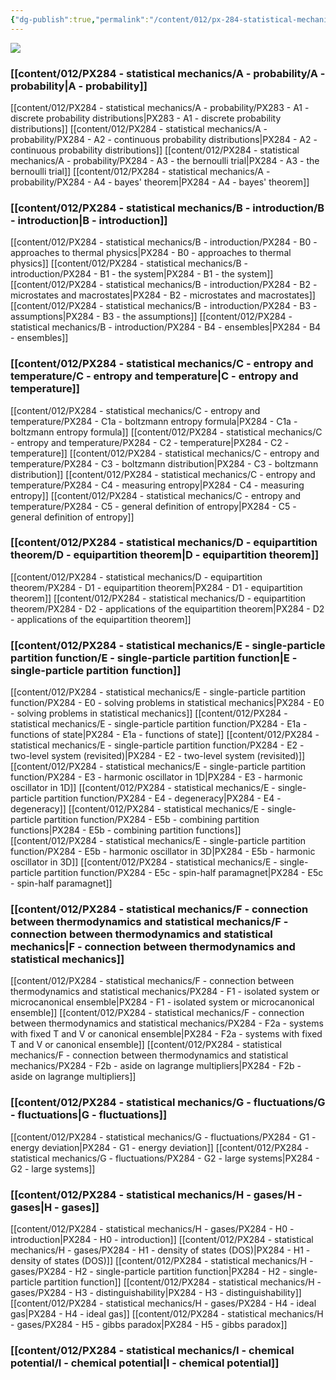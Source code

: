 ```yaml
---
{"dg-publish":true,"permalink":"/content/012/px-284-statistical-mechanics/px-284-a-0-statistical-mechanics/","pinned":true,"noteIcon":"2","created":"2024-11-25T10:50:32.000+00:00","updated":"2025-01-16T15:11:51.758+00:00"}
---
```


<img src = 'https://i.pinimg.com/originals/0b/fe/e5/0bfee5f0553195c340ed579aa2a1c0bb.gif' class = 'banner'>

### [[content/012/PX284 - statistical mechanics/A - probability/A - probability\|A - probability]]
[[content/012/PX284 - statistical mechanics/A - probability/PX283 - A1 - discrete probability distributions\|PX283 - A1 - discrete probability distributions]]
[[content/012/PX284 - statistical mechanics/A - probability/PX284 - A2 - continuous probability distributions\|PX284 - A2 - continuous probability distributions]]
[[content/012/PX284 - statistical mechanics/A - probability/PX284 - A3 - the bernoulli trial\|PX284 - A3 - the bernoulli trial]]
[[content/012/PX284 - statistical mechanics/A - probability/PX284 - A4 - bayes' theorem\|PX284 - A4 - bayes' theorem]]
### [[content/012/PX284 - statistical mechanics/B - introduction/B - introduction\|B - introduction]]
[[content/012/PX284 - statistical mechanics/B - introduction/PX284 - B0 - approaches to thermal physics\|PX284 - B0 - approaches to thermal physics]]
[[content/012/PX284 - statistical mechanics/B - introduction/PX284 - B1 - the system\|PX284 - B1 - the system]]
[[content/012/PX284 - statistical mechanics/B - introduction/PX284 - B2 - microstates and macrostates\|PX284 - B2 - microstates and macrostates]]
[[content/012/PX284 - statistical mechanics/B - introduction/PX284 - B3 - assumptions\|PX284 - B3 - the assumptions]]
[[content/012/PX284 - statistical mechanics/B - introduction/PX284 - B4 - ensembles\|PX284 - B4 - ensembles]]
### [[content/012/PX284 - statistical mechanics/C - entropy and temperature/C - entropy and temperature\|C - entropy and temperature]]
[[content/012/PX284 - statistical mechanics/C - entropy and temperature/PX284 - C1a - boltzmann entropy formula\|PX284 - C1a - boltzmann entropy formula]]
[[content/012/PX284 - statistical mechanics/C - entropy and temperature/PX284 - C2 - temperature\|PX284 - C2 - temperature]]
[[content/012/PX284 - statistical mechanics/C - entropy and temperature/PX284 - C3 - boltzmann distribution\|PX284 - C3 - boltzmann distribution]]
[[content/012/PX284 - statistical mechanics/C - entropy and temperature/PX284 - C4 - measuring entropy\|PX284 - C4 - measuring entropy]]
[[content/012/PX284 - statistical mechanics/C - entropy and temperature/PX284 - C5 - general definition of entropy\|PX284 - C5 - general definition of entropy]]
### [[content/012/PX284 - statistical mechanics/D - equipartition theorem/D - equipartition theorem\|D - equipartition theorem]]
[[content/012/PX284 - statistical mechanics/D - equipartition theorem/PX284 - D1 - equipartition theorem\|PX284 - D1 - equipartition theorem]]
[[content/012/PX284 - statistical mechanics/D - equipartition theorem/PX284 - D2 - applications of the equipartition theorem\|PX284 - D2 - applications of the equipartition theorem]]
### [[content/012/PX284 - statistical mechanics/E - single-particle partition function/E - single-particle partition function\|E - single-particle partition function]]
[[content/012/PX284 - statistical mechanics/E - single-particle partition function/PX284 - E0 - solving problems in statistical mechanics\|PX284 - E0 - solving problems in statistical mechanics]]
[[content/012/PX284 - statistical mechanics/E - single-particle partition function/PX284 - E1a - functions of state\|PX284 - E1a - functions of state]]
[[content/012/PX284 - statistical mechanics/E - single-particle partition function/PX284 - E2 - two-level system (revisited)\|PX284 - E2 - two-level system (revisited)]]
[[content/012/PX284 - statistical mechanics/E - single-particle partition function/PX284 - E3 - harmonic oscillator in 1D\|PX284 - E3 - harmonic oscillator in 1D]]
[[content/012/PX284 - statistical mechanics/E - single-particle partition function/PX284 - E4 - degeneracy\|PX284 - E4 - degeneracy]]
[[content/012/PX284 - statistical mechanics/E - single-particle partition function/PX284 - E5b - combining partition functions\|PX284 - E5b - combining partition functions]]
[[content/012/PX284 - statistical mechanics/E - single-particle partition function/PX284 - E5b - harmonic oscillator in 3D\|PX284 - E5b - harmonic oscillator in 3D]]
[[content/012/PX284 - statistical mechanics/E - single-particle partition function/PX284 - E5c - spin-half paramagnet\|PX284 - E5c - spin-half paramagnet]]
### [[content/012/PX284 - statistical mechanics/F - connection between thermodynamics and statistical mechanics/F - connection between thermodynamics and statistical mechanics\|F - connection between thermodynamics and statistical mechanics]]
[[content/012/PX284 - statistical mechanics/F - connection between thermodynamics and statistical mechanics/PX284 - F1 - isolated system or microcanonical ensemble\|PX284 - F1 - isolated system or microcanonical ensemble]]
[[content/012/PX284 - statistical mechanics/F - connection between thermodynamics and statistical mechanics/PX284 - F2a - systems with fixed T and V or canonical ensemble\|PX284 - F2a - systems with fixed T and V or canonical ensemble]]
[[content/012/PX284 - statistical mechanics/F - connection between thermodynamics and statistical mechanics/PX284 - F2b - aside on lagrange multipliers\|PX284 - F2b - aside on lagrange multipliers]]
### [[content/012/PX284 - statistical mechanics/G - fluctuations/G - fluctuations\|G - fluctuations]]
[[content/012/PX284 - statistical mechanics/G - fluctuations/PX284 - G1 - energy deviation\|PX284 - G1 - energy deviation]]
[[content/012/PX284 - statistical mechanics/G - fluctuations/PX284 - G2 - large systems\|PX284 - G2 - large systems]]
### [[content/012/PX284 - statistical mechanics/H - gases/H - gases\|H - gases]]
[[content/012/PX284 - statistical mechanics/H - gases/PX284 - H0 - introduction\|PX284 - H0 - introduction]]
[[content/012/PX284 - statistical mechanics/H - gases/PX284 - H1 - density of states (DOS)\|PX284 - H1 - density of states (DOS)]]
[[content/012/PX284 - statistical mechanics/H - gases/PX284 - H2 - single-particle partition function\|PX284 - H2 - single-particle partition function]]
[[content/012/PX284 - statistical mechanics/H - gases/PX284 - H3 - distinguishability\|PX284 - H3 - distinguishability]]
[[content/012/PX284 - statistical mechanics/H - gases/PX284 - H4 - ideal gas\|PX284 - H4 - ideal gas]]
[[content/012/PX284 - statistical mechanics/H - gases/PX284 - H5 - gibbs paradox\|PX284 - H5 - gibbs paradox]]

### [[content/012/PX284 - statistical mechanics/I - chemical potential/I - chemical potential\|I - chemical potential]]
